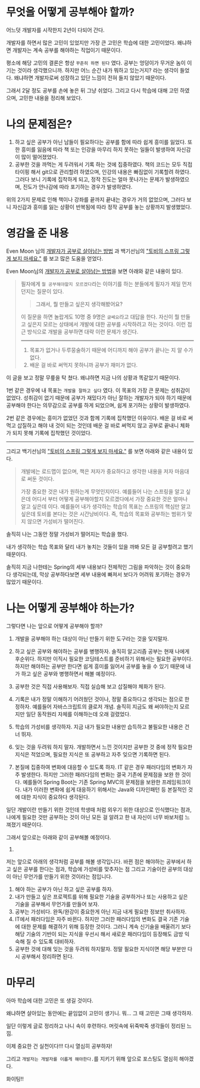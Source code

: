 # 무엇을 어떻게 공부해야 할까?

어느덧 개발자를 시작한지 2년이 다되어 간다.

개발자를 하면서 많은 고민이 있었지만 가장 큰 고민은 학습에 대한 고민이었다. 왜냐하면 개발자는 계속 공부를 해야하는 직업이기 때문이다.

평소에 해당 고민의 결론은 항상 `꾸준히 하면 된다` 였다.  공부는 엉덩이가 무거운 놈이 이기는 것이라 생각했으니까. 하지만 어느 순간 내가 뭐하고 있는거지? 라는 생각이 들었다. 왜냐하면 개발자로써 성장하고 있단 느낌이 전혀 들지 않았기 때문이다.

그래서 2달 정도 공부를 손에 놓은 뒤 그냥 쉬었다. 그리고 다시 학습에 대해 고민 하였으며, 고민한 내용을 정리해 보았다.

# 나의 문제점은?

1. 하고 싶은 공부가 아닌 남들이 필요하다는 공부를 함에 따라 쉽게 흥미를 잃었다. 또한 흥미를 잃음에 따라 책 또는 인강을 마무리 하지 못하는 일들이 발생하여 자신감이 많이 떨어졌었다.
2. 공부한 것을 까먹는 게 두려워서 기록 하는 것에 집중하였다. 책의 코드는 모두 직접 타이핑 해서 git으로 관리할려 하였으며, 인강의 내용은 빠짐없이 기록할려 하였다. 그러다 보니 기록에 집착하게 되고, 정작 진도는 얼마 못나가는 문제가 발생하였으며, 진도가 안나감에 따라 포기하는 경우가 발생하였다.

위의 2가지 문제로 인해 책이나 강좌를 끝까지 끝내는 경우가 거의 없었으며, 그러다 보니 자신감과 흥미를 잃는 상황이 반복됨에 따라 정작 공부를 놓는 상황까지 발생했었다.

# 영감을 준 내용

Even Moon 님의 [개발자가 공부로 살아남는 방법](https://evan-moon.github.io/2019/08/26/how-does-developer-study/) 과 백기선님의 ["토비의 스프링 그렇게 보지 마세요."](https://www.youtube.com/watch?v=97lYN9YW03Q) 를 보고 많은 도움을 얻었다.

Even Moon님의 [개발자가 공부로 살아남는 방법](https://evan-moon.github.io/2019/08/26/how-does-developer-study/)을 보면 아래와 같은 내용이 있다.

> 필자에게 `뭘 공부해야할지 모르겠다`라는 이야기를 하는 분들에게 필자가 제일 먼저 던지는 질문이 있다.
>
> > 그래서, 뭘 만들고 싶은지 생각해봤어요?
>
> 이 질문을 하면 놀랍게도 10명 중 9명은 `글쎄요`라고 대답을 한다. 자신이 뭘 만들고 싶은지 모르는 상태에서 개발에 대한 공부를 시작하려고 하는 것이다. 이런 접근 방식으로 개발을 공부하면 대략 이런 문제가 생긴다.
>
> ------
>
> 1. 목표가 없거나 두루뭉술하기 때문에 어디까지 해야 공부가 끝나는 지 알 수가 없다.
> 2. 배운 걸 바로 써먹지 못하니까 공부가 재미가 없다.
>

이 글을 보고 정말 무릎을 탁 쳤다. 왜냐하면 지금 나의 상황과 똑같았기 때문이다.

1번 같은 경우에 내 목표는 `개발을 잘하고 싶다` 였다. 이 목표의 가장 큰 문제는 성취감이 없었다. 성취감이 없기 때문에 공부가 재밌다가 아닌 잘하는 개발자가 되야 하기 때문에 공부해야 한다는 의무감으로 공부를 하게 되었으며, 쉽게 포기하는 상황이 발생하였다.

2번 같은 경우에는 흥미가 없었던 것과 함께 기록에 집착했던 이유이다. 배운 걸 바로 써먹고 삽질하고 해야 내 것이 되는 것인데 배운 걸 바로 써먹지 않고 공부로 끝내니 체화가 되지 못해 기록에 집착했던 것이었다.

---

그리고 백기선님의 ["토비의 스프링 그렇게 보지 마세요."](https://www.youtube.com/watch?v=97lYN9YW03Q) 를 보면 아래와 같은 내용이 있다.

> 개발에는 로드맵이 없으며, 책은 저자가 중요하다고 생각한 내용을 저자 마음대로 써둔 것이다. 
>
> 가장 중요한 것은 내가 원하는게 무엇인지이다. 예를들어 나는 스프링을 알고 싶은데 어디서 부터 어떻게 공부해야할지 모르겠다에서 가장 중요한 것은 얼마나 알고 싶은데 이다. 예를들어 내가 생각하는 학습의 목표는 스프링의 핵심만 알고 싶은데 토비를 본다는 것은 시간낭비이다. 즉, 학습의 목표와 공부하는 범위가 맞지 않으면 가성비가 떨어진다. 
>

솔직히 나는 그동안 정말 가성비가 떨어지는 학습을 했다. 

내가 생각하는 학습 목표와 달리 내가 놓치는 것들이 있을 까봐 모든 걸 공부할려고 했기 때문이다.

솔직히 지금 나한테는 Spring의 세부 내용보다 전체적인 그림을 파악하는 것이 중요하다 생각되는데, 막상 공부하다보면 세부 내용에 빠져서 보다가 어려워 포기하는 경우가 많았기 때문이다.

# 나는 어떻게 공부해야 하는가?

그렇다면 나는 앞으로 어떻게 공부해야 할까?

1. 개발을 공부해야 하는 대상이 아닌 만들기 위한 도구라는 것을 잊지말자.

1. 하고 싶은 공부와 해야하는 공부를 병행하자. 솔직히 알고리즘 공부는 현재 나에게 후순위다. 하지만 이직시 필요한 코딩테스트를 준비하기 위해서는 필요한 공부이다. 하지만 해야하는 공부만 한다면 쉽게 흥미를 잃어서 공부를 놓을 수 있기 때문에 내가 하고 싶은 공부와 병행하면서 해볼 예정이다.
2. 공부한 것은 직접 사용해보자. 직접 실습해 보고 삽질해야 체화가 된다.
3. 기록은 내가 정말 이해하기 어려웠던 것이나, 정말 중요하다고 생각되는 점으로 한정하자. 예를들어 자바스크립트의 클로저 개념. 솔직히 지금도 왜 써야하는지 모르지만 일단 동작원리 자체를 이해하는데 오래 걸렸었다.
4. 학습의 가성비를 생각하자. 지금 내가 필요한 내용만 습득하고 불필요한 내용은 건너 뛰자.
5. 잊는 것을 두려워 하지 말자. 개발하면서 느낀 것이지만 공부한 것 중에 정작 필요한 지식은 적었으며, 필요한 지식은 또 공부하고 자주 잊으면 기록하면 된다.
6. 본질에 집중하여 변화에 대응할 수 있도록 하자. IT 같은 경우 패러다임의 변화가 자주 발생한다. 하지만 그러한 패러다임의 변화는 결국 기존에 문제점을 보완 한 것이다. 예를들어 Spring Boot는 기존 Spring MVC의 문제점을 보완한 프레임워크이다. 내가 이러한 변화에 쉽게 대응하기 위해서는 Java와 디자인패턴 등 본질적인 것에 대한 지식이 중요하다 생각된다.

일단 개발이란 만들기 위한 것인데 학생때 처럼 외우기 위한 대상으로 인식했다는 점과, 나에게 필요한 것만 공부하는 것이 아닌 모든 걸 알려고 한 내 자신이 너무 바보처럼 느껴졌기 때문이다.

그래서 앞으로는 아래와 같이 공부해볼 예정이다.

1. 

저는 앞으로 아래의 생각처럼 공부를 해볼 생각입니다. 바뀐 점은 해야하는 공부에서 하고 싶은 공부를 한다는 점과,  학습에 가성비를 맞추자는 점 그리고 기술이란 공부의 대상이 아닌 무언가를 만들기 위한 것이라는 점입니다.

1. 해야 하는 공부가 아닌 하고 싶은 공부를 하자.
2. 내가 만들고 싶은 프로젝트를 위해 필요한 기술을 공부하거나 또는 사용하고 싶은 기술을 공부해서 무언가를 만들어 보자.
3. 공부는 가성비다. 완독/완강이 중요한게 아닌 지금 내게 필요한 정보만 취사하자.
4. IT에서 패러다임은 자주 바뀐다. 하지만 그러한 패러다임의 변화도 결국 기존 기술에 대한 문제를 해결하기 위해 등장한 것이다. 그러니 계속 신기술을 배울려기 보다 해당 기술의 기반이 되는 지식을 우선시 해서 새로운 패러다임이 등장해도 금방 익숙해 질 수 있도록 대비하자.
5. 공부한 것에 대해 잊는 것을 두려워 하지말자. 정말 필요한 지식이면 해당 부분만 다시 공부해서 정리하면 된다.

# 마무리

아마 학습에 대한 고민은 또 생길 것이다.

왜냐하면 살아있는 동안에는 끝임없이 고민이 생기니. 뭐... 그 때 고민은 그때 생각하자.

일단 이렇게 글로 정리하고 나니 속이 후련하다. 머릿속에 뒤죽박죽 생각들이 정리된 느낌.

이제 중요한 건 실천이다!!! 다시 열심히 공부하자!

그리고 `개발자는 개발자를 이롭게 해야한다.`를 지키기 위해 앞으로 포스팅도 열심히 해야겠다.

화이팅!!





